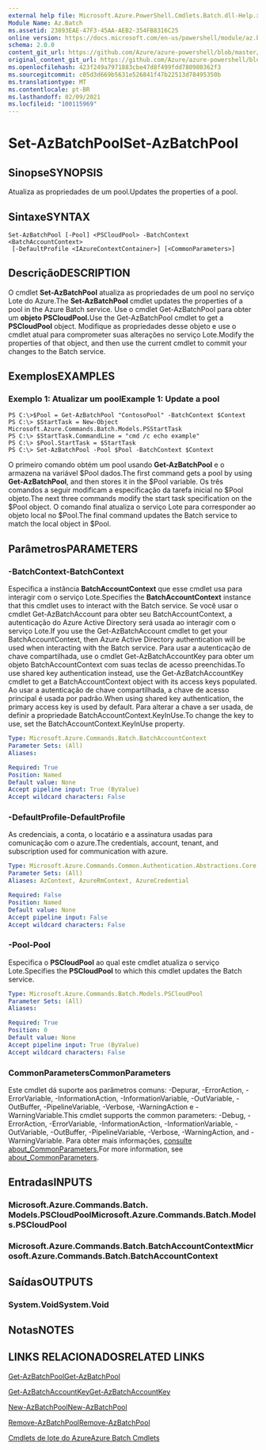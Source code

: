 ```yaml
---
external help file: Microsoft.Azure.PowerShell.Cmdlets.Batch.dll-Help.xml
Module Name: Az.Batch
ms.assetid: 23893EAE-47F3-45AA-AEB2-354FB8316C25
online version: https://docs.microsoft.com/en-us/powershell/module/az.batch/set-azbatchpool
schema: 2.0.0
content_git_url: https://github.com/Azure/azure-powershell/blob/master/src/Batch/Batch/help/Set-AzBatchPool.md
original_content_git_url: https://github.com/Azure/azure-powershell/blob/master/src/Batch/Batch/help/Set-AzBatchPool.md
ms.openlocfilehash: 423f249a7971883cbe47d8f499fdd780980362f3
ms.sourcegitcommit: c05d3d669b5631e526841f47b22513d78495350b
ms.translationtype: MT
ms.contentlocale: pt-BR
ms.lasthandoff: 02/09/2021
ms.locfileid: "100115969"
---
```

# <span data-ttu-id="aa368-101">Set-AzBatchPool</span><span class="sxs-lookup"><span data-stu-id="aa368-101">Set-AzBatchPool</span></span>

## <span data-ttu-id="aa368-102">Sinopse</span><span class="sxs-lookup"><span data-stu-id="aa368-102">SYNOPSIS</span></span>
<span data-ttu-id="aa368-103">Atualiza as propriedades de um pool.</span><span class="sxs-lookup"><span data-stu-id="aa368-103">Updates the properties of a pool.</span></span>

## <span data-ttu-id="aa368-104">Sintaxe</span><span class="sxs-lookup"><span data-stu-id="aa368-104">SYNTAX</span></span>

```
Set-AzBatchPool [-Pool] <PSCloudPool> -BatchContext <BatchAccountContext>
 [-DefaultProfile <IAzureContextContainer>] [<CommonParameters>]
```

## <span data-ttu-id="aa368-105">Descrição</span><span class="sxs-lookup"><span data-stu-id="aa368-105">DESCRIPTION</span></span>
<span data-ttu-id="aa368-106">O cmdlet **Set-AzBatchPool** atualiza as propriedades de um pool no serviço Lote do Azure.</span><span class="sxs-lookup"><span data-stu-id="aa368-106">The **Set-AzBatchPool** cmdlet updates the properties of a pool in the Azure Batch service.</span></span>
<span data-ttu-id="aa368-107">Use o cmdlet Get-AzBatchPool para obter um **objeto PSCloudPool.**</span><span class="sxs-lookup"><span data-stu-id="aa368-107">Use the Get-AzBatchPool cmdlet to get a **PSCloudPool** object.</span></span>
<span data-ttu-id="aa368-108">Modifique as propriedades desse objeto e use o cmdlet atual para comprometer suas alterações no serviço Lote.</span><span class="sxs-lookup"><span data-stu-id="aa368-108">Modify the properties of that object, and then use the current cmdlet to commit your changes to the Batch service.</span></span>

## <span data-ttu-id="aa368-109">Exemplos</span><span class="sxs-lookup"><span data-stu-id="aa368-109">EXAMPLES</span></span>

### <span data-ttu-id="aa368-110">Exemplo 1: Atualizar um pool</span><span class="sxs-lookup"><span data-stu-id="aa368-110">Example 1: Update a pool</span></span>
```
PS C:\>$Pool = Get-AzBatchPool "ContosoPool" -BatchContext $Context
PS C:\> $StartTask = New-Object Microsoft.Azure.Commands.Batch.Models.PSStartTask
PS C:\> $StartTask.CommandLine = "cmd /c echo example"
PS C:\> $Pool.StartTask = $StartTask
PS C:\> Set-AzBatchPool -Pool $Pool -BatchContext $Context
```

<span data-ttu-id="aa368-111">O primeiro comando obtém um pool usando **Get-AzBatchPool** e o armazena na variável $Pool dados.</span><span class="sxs-lookup"><span data-stu-id="aa368-111">The first command gets a pool by using **Get-AzBatchPool**, and then stores it in the $Pool variable.</span></span>
<span data-ttu-id="aa368-112">Os três comandos a seguir modificam a especificação da tarefa inicial no $Pool objeto.</span><span class="sxs-lookup"><span data-stu-id="aa368-112">The next three commands modify the start task specification on the $Pool object.</span></span>
<span data-ttu-id="aa368-113">O comando final atualiza o serviço Lote para corresponder ao objeto local no $Pool.</span><span class="sxs-lookup"><span data-stu-id="aa368-113">The final command updates the Batch service to match the local object in $Pool.</span></span>

## <span data-ttu-id="aa368-114">Parâmetros</span><span class="sxs-lookup"><span data-stu-id="aa368-114">PARAMETERS</span></span>

### <span data-ttu-id="aa368-115">-BatchContext</span><span class="sxs-lookup"><span data-stu-id="aa368-115">-BatchContext</span></span>
<span data-ttu-id="aa368-116">Especifica a instância **BatchAccountContext** que esse cmdlet usa para interagir com o serviço Lote.</span><span class="sxs-lookup"><span data-stu-id="aa368-116">Specifies the **BatchAccountContext** instance that this cmdlet uses to interact with the Batch service.</span></span>
<span data-ttu-id="aa368-117">Se você usar o cmdlet Get-AzBatchAccount para obter seu BatchAccountContext, a autenticação do Azure Active Directory será usada ao interagir com o serviço Lote.</span><span class="sxs-lookup"><span data-stu-id="aa368-117">If you use the Get-AzBatchAccount cmdlet to get your BatchAccountContext, then Azure Active Directory authentication will be used when interacting with the Batch service.</span></span> <span data-ttu-id="aa368-118">Para usar a autenticação de chave compartilhada, use o cmdlet Get-AzBatchAccountKey para obter um objeto BatchAccountContext com suas teclas de acesso preenchidas.</span><span class="sxs-lookup"><span data-stu-id="aa368-118">To use shared key authentication instead, use the Get-AzBatchAccountKey cmdlet to get a BatchAccountContext object with its access keys populated.</span></span> <span data-ttu-id="aa368-119">Ao usar a autenticação de chave compartilhada, a chave de acesso principal é usada por padrão.</span><span class="sxs-lookup"><span data-stu-id="aa368-119">When using shared key authentication, the primary access key is used by default.</span></span> <span data-ttu-id="aa368-120">Para alterar a chave a ser usada, de definir a propriedade BatchAccountContext.KeyInUse.</span><span class="sxs-lookup"><span data-stu-id="aa368-120">To change the key to use, set the BatchAccountContext.KeyInUse property.</span></span>

```yaml
Type: Microsoft.Azure.Commands.Batch.BatchAccountContext
Parameter Sets: (All)
Aliases:

Required: True
Position: Named
Default value: None
Accept pipeline input: True (ByValue)
Accept wildcard characters: False
```

### <span data-ttu-id="aa368-121">-DefaultProfile</span><span class="sxs-lookup"><span data-stu-id="aa368-121">-DefaultProfile</span></span>
<span data-ttu-id="aa368-122">As credenciais, a conta, o locatário e a assinatura usadas para comunicação com o azure.</span><span class="sxs-lookup"><span data-stu-id="aa368-122">The credentials, account, tenant, and subscription used for communication with azure.</span></span>

```yaml
Type: Microsoft.Azure.Commands.Common.Authentication.Abstractions.Core.IAzureContextContainer
Parameter Sets: (All)
Aliases: AzContext, AzureRmContext, AzureCredential

Required: False
Position: Named
Default value: None
Accept pipeline input: False
Accept wildcard characters: False
```

### <span data-ttu-id="aa368-123">-Pool</span><span class="sxs-lookup"><span data-stu-id="aa368-123">-Pool</span></span>
<span data-ttu-id="aa368-124">Especifica o **PSCloudPool** ao qual este cmdlet atualiza o serviço Lote.</span><span class="sxs-lookup"><span data-stu-id="aa368-124">Specifies the **PSCloudPool** to which this cmdlet updates the Batch service.</span></span>

```yaml
Type: Microsoft.Azure.Commands.Batch.Models.PSCloudPool
Parameter Sets: (All)
Aliases:

Required: True
Position: 0
Default value: None
Accept pipeline input: True (ByValue)
Accept wildcard characters: False
```

### <span data-ttu-id="aa368-125">CommonParameters</span><span class="sxs-lookup"><span data-stu-id="aa368-125">CommonParameters</span></span>
<span data-ttu-id="aa368-126">Este cmdlet dá suporte aos parâmetros comuns: -Depurar, -ErrorAction, -ErrorVariable, -InformationAction, -InformationVariable, -OutVariable, -OutBuffer, -PipelineVariable, -Verbose, -WarningAction e -WarningVariable.</span><span class="sxs-lookup"><span data-stu-id="aa368-126">This cmdlet supports the common parameters: -Debug, -ErrorAction, -ErrorVariable, -InformationAction, -InformationVariable, -OutVariable, -OutBuffer, -PipelineVariable, -Verbose, -WarningAction, and -WarningVariable.</span></span> <span data-ttu-id="aa368-127">Para obter mais informações, [consulte about_CommonParameters.](http://go.microsoft.com/fwlink/?LinkID=113216)</span><span class="sxs-lookup"><span data-stu-id="aa368-127">For more information, see [about_CommonParameters](http://go.microsoft.com/fwlink/?LinkID=113216).</span></span>

## <span data-ttu-id="aa368-128">Entradas</span><span class="sxs-lookup"><span data-stu-id="aa368-128">INPUTS</span></span>

### <span data-ttu-id="aa368-129">Microsoft.Azure.Commands.Batch. Models.PSCloudPool</span><span class="sxs-lookup"><span data-stu-id="aa368-129">Microsoft.Azure.Commands.Batch.Models.PSCloudPool</span></span>

### <span data-ttu-id="aa368-130">Microsoft.Azure.Commands.Batch.BatchAccountContext</span><span class="sxs-lookup"><span data-stu-id="aa368-130">Microsoft.Azure.Commands.Batch.BatchAccountContext</span></span>

## <span data-ttu-id="aa368-131">Saídas</span><span class="sxs-lookup"><span data-stu-id="aa368-131">OUTPUTS</span></span>

### <span data-ttu-id="aa368-132">System.Void</span><span class="sxs-lookup"><span data-stu-id="aa368-132">System.Void</span></span>

## <span data-ttu-id="aa368-133">Notas</span><span class="sxs-lookup"><span data-stu-id="aa368-133">NOTES</span></span>

## <span data-ttu-id="aa368-134">LINKS RELACIONADOS</span><span class="sxs-lookup"><span data-stu-id="aa368-134">RELATED LINKS</span></span>

[<span data-ttu-id="aa368-135">Get-AzBatchPool</span><span class="sxs-lookup"><span data-stu-id="aa368-135">Get-AzBatchPool</span></span>](./Get-AzBatchPool.md)

[<span data-ttu-id="aa368-136">Get-AzBatchAccountKey</span><span class="sxs-lookup"><span data-stu-id="aa368-136">Get-AzBatchAccountKey</span></span>](./Get-AzBatchAccountKey.md)

[<span data-ttu-id="aa368-137">New-AzBatchPool</span><span class="sxs-lookup"><span data-stu-id="aa368-137">New-AzBatchPool</span></span>](./New-AzBatchPool.md)

[<span data-ttu-id="aa368-138">Remove-AzBatchPool</span><span class="sxs-lookup"><span data-stu-id="aa368-138">Remove-AzBatchPool</span></span>](./Remove-AzBatchPool.md)

[<span data-ttu-id="aa368-139">Cmdlets de lote do Azure</span><span class="sxs-lookup"><span data-stu-id="aa368-139">Azure Batch Cmdlets</span></span>](/powershell/module/Az.Batch/)
